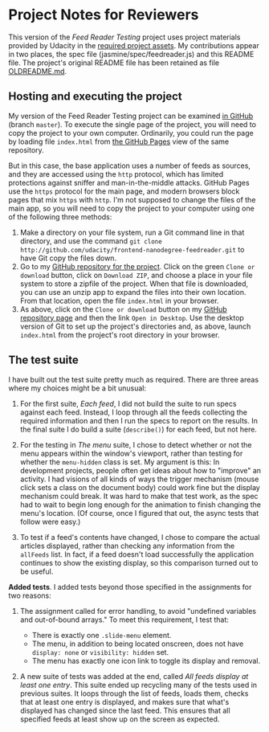 # Project Notes for Reviewers

This version of the _Feed Reader Testing_ project uses project materials provided by Udacity in the [required project assets](http://github.com/udacity/frontend-nanodegree-feedreader). My contributions appear in two places, the spec file (jasmine/spec/feedreader.js) and this README file. The project's original README file has been retained as file [OLDREADME.md](./OLDREADME.md).

## Hosting and executing the project

My version of the Feed Reader Testing project can be examined [in GitHub](https://github.com/arspiewak/frontend-nanodegree-feedreader) (branch `master`). To execute the single page of the project, you will need to copy the project to your own computer. Ordinarily, you could run the page by
loading file `index.html` from [the GitHub Pages](https://arspiewak.github.io/frontend-nanodegree-feedreader/index.html) view of the same repository.

But in this case, the base application uses a number of feeds as sources, and they are accessed using the `http` protocol, which has limited protections against sniffer and man-in-the-middle attacks. GitHub Pages use the `https` protocol for the main page, and modern browsers block pages that mix `https` with `http`. I'm not supposed to change the files of the main app, so you will need to copy the project to your computer using one of the following three methods:

1. Make a directory on your file system, run a Git command line in that directory, and use the command `git clone http://github.com/udacity/frontend-nanodegree-feedreader.git` to have Git copy the files down.
2. Go to my [GitHub repository for the project](https://github.com/arspiewak/frontend-nanodegree-feedreader). Click on the green `Clone or download` button, click on `Download ZIP`, and choose a place in your file system to store a zipfile of the project. When that file is downloaded, you can use an unzip app to expand the files into their own location. From that location, open the file `index.html` in your browser.
3. As above, click on the `Clone or download` button on my [GitHub repository page](https://github.com/arspiewak/frontend-nanodegree-feedreader) and then the link `Open in Desktop`. Use the desktop version of Git to set up the project's directories and, as above, launch `index.html` from the project's root directory in your browser.

## The test suite

I have built out the test suite pretty much as required. There are three areas where my choices might be a bit unusual:

1. For the first suite, _Each feed_, I did not build the suite to run specs against each feed. Instead, I loop through all the feeds collecting the required information and then I run the specs to report on the results. In the final suite I do build a suite (`describe()`) for each feed, but not here.

2. For the testing in _The menu_ suite, I chose to detect whether or not the menu appears within the window's viewport, rather than testing for whether the `menu-hidden` class is set. My argument is this: In development projects, people often get ideas about how to "improve" an activity. I had visions of all kinds of ways the trigger mechanism (mouse click sets a class on the document body) could work fine but the display mechanism could break. It was hard to make that test work, as the spec had to wait to begin long enough for the animation to finish changing the menu's location. (Of course, once I figured that out, the async tests that follow were easy.)

3. To test if a feed's contents have changed, I chose to compare the actual articles displayed, rather than checking any information from the `allFeeds` list. In fact, if a feed doesn't load successfully the application continues to show the existing display, so this comparison turned out to be useful.

**Added tests**. I added tests beyond those specified in the assignments for two reasons:

1. The assignment called for error handling, to avoid "undefined variables and out-of-bound arrays." To meet this requirement, I test that:

	* There is exactly one `.slide-menu` element.
	* The menu, in addition to being located onscreen, does not have `display: none` or `visibility: hidden` set.
	* The menu has exactly one icon link to toggle its display and removal.

2. A new suite of tests was added at the end, called _All feeds display at least one entry_. This suite ended up recycling many of the tests used in previous suites. It loops through the list of feeds, loads them, checks that at least one entry is displayed, and makes sure that what's displayed has changed since the last feed. This ensures that all specified feeds at least show up on the screen as expected.
